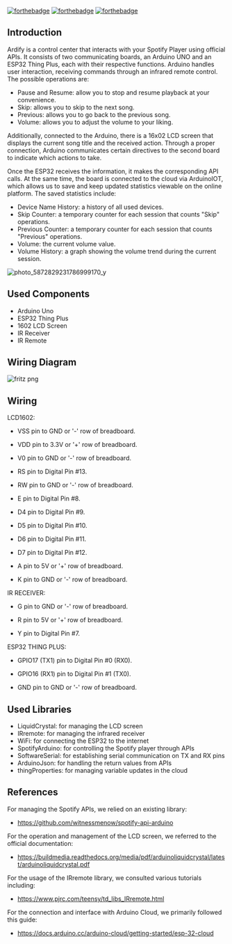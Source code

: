[![forthebadge](https://forthebadge.com/images/badges/made-with-c-plus-plus.svg)](https://forthebadge.com) 
[![forthebadge](https://forthebadge.com/images/badges/open-source.svg)](https://forthebadge.com)
[![forthebadge](https://forthebadge.com/images/badges/built-with-love.svg)](https://forthebadge.com)

## Introduction

Ardify is a control center that interacts with your Spotify Player using official APIs. It consists of two communicating boards, an Arduino UNO and an ESP32 Thing Plus, each with their respective functions. Arduino handles user interaction, receiving commands through an infrared remote control. The possible operations are:

- Pause and Resume: allow you to stop and resume playback at your convenience.
- Skip: allows you to skip to the next song.
- Previous: allows you to go back to the previous song.
- Volume: allows you to adjust the volume to your liking.

Additionally, connected to the Arduino, there is a 16x02 LCD screen that displays the current song title and the received action. Through a proper connection, Arduino communicates certain directives to the second board to indicate which actions to take.

Once the ESP32 receives the information, it makes the corresponding API calls. At the same time, the board is connected to the cloud via ArduinoIOT, which allows us to save and keep updated statistics viewable on the online platform. The saved statistics include:

- Device Name History: a history of all used devices.
- Skip Counter: a temporary counter for each session that counts "Skip" operations.
- Previous Counter: a temporary counter for each session that counts "Previous" operations.
- Volume: the current volume value.
- Volume History: a graph showing the volume trend during the current session.


![photo_5872829231786999170_y](https://user-images.githubusercontent.com/94229712/231538541-2b12d819-f8f4-4592-9410-5ec3870fd698.jpg)

## Used Components

- Arduino Uno
- ESP32 Thing Plus
- 1602 LCD Screen
- IR Receiver
- IR Remote


## Wiring Diagram

![fritz png](https://user-images.githubusercontent.com/94229712/231539592-a98317e5-cbc8-41c2-8e4b-5e56fb384330.png)

## Wiring

LCD1602:

   - VSS pin to GND or '-' row of breadboard.

   - VDD pin to 3.3V or '+' row of breadboard.

   - V0 pin to GND or '-' row of breadboard.

   - RS pin to Digital Pin #13.

   - RW pin to GND or '-' row of breadboard.

   - E pin to Digital Pin #8.

   - D4 pin to Digital Pin #9.

   - D5 pin to Digital Pin #10.

   - D6 pin to Digital Pin #11.

   - D7 pin to Digital Pin #12.

   - A pin to 5V or '+' row of breadboard.

   - K pin to GND or '-' row of breadboard.



IR RECEIVER:

   - G pin to GND or '-' row of breadboard.

   - R pin to 5V or '+' row of breadboard.

   - Y pin to Digital Pin #7.



ESP32 THING PLUS:

   - GPIO17 (TX1) pin to Digital Pin #0 (RX0).

   - GPIO16 (RX1) pin to Digital Pin #1 (TX0).

   - GND pin to GND or '-' row of breadboard.


## Used Libraries

- LiquidCrystal: for managing the LCD screen
- IRremote: for managing the infrared receiver
- WiFi: for connecting the ESP32 to the internet
- SpotifyArduino: for controlling the Spotify player through APIs
- SoftwareSerial: for establishing serial communication on TX and RX pins
- ArduinoJson: for handling the return values from APIs
- thingProperties: for managing variable updates in the cloud


## References

For managing the Spotify APIs, we relied on an existing library:

  - https://github.com/witnessmenow/spotify-api-arduino

For the operation and management of the LCD screen, we referred to the official documentation:

  - https://buildmedia.readthedocs.org/media/pdf/arduinoliquidcrystal/latest/arduinoliquidcrystal.pdf

For the usage of the IRremote library, we consulted various tutorials including:

  - https://www.pjrc.com/teensy/td_libs_IRremote.html

For the connection and interface with Arduino Cloud, we primarily followed this guide:

  - https://docs.arduino.cc/arduino-cloud/getting-started/esp-32-cloud

